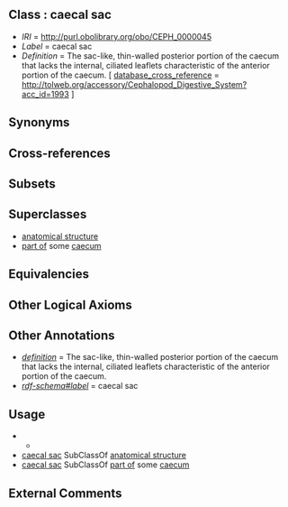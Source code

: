 
## Class : caecal sac

 * *IRI* = http://purl.obolibrary.org/obo/CEPH_0000045
 * *Label* = caecal sac
 * *Definition* = The sac-like, thin-walled posterior portion of the caecum that lacks the internal, ciliated leaflets characteristic of the anterior portion of the caecum. [ [database_cross_reference](../../ef/oboInOwl#hasDbXref.md) = http://tolweb.org/accessory/Cephalopod_Digestive_System?acc_id=1993 ]

## Synonyms


## Cross-references


## Subsets


## Superclasses

 * [anatomical structure](../../UBERON/61/UBERON_0000061.md)
 * [part of](../../BFO/50/BFO_0000050.md) some [caecum](../../CEPH/46/CEPH_0000046.md)

## Equivalencies


## Other Logical Axioms


## Other Annotations

 * *[definition](../../IAO/15/IAO_0000115.md)* = The sac-like, thin-walled posterior portion of the caecum that lacks the internal, ciliated leaflets characteristic of the anterior portion of the caecum.
 * *[rdf-schema#label](../../el/rdf-schema#label.md)* = caecal sac

## Usage

 * -
 * [caecal sac](../../CEPH/45/CEPH_0000045.md) SubClassOf [anatomical structure](../../UBERON/61/UBERON_0000061.md)
 * [caecal sac](../../CEPH/45/CEPH_0000045.md) SubClassOf [part of](../../BFO/50/BFO_0000050.md) some [caecum](../../CEPH/46/CEPH_0000046.md)

## External Comments

